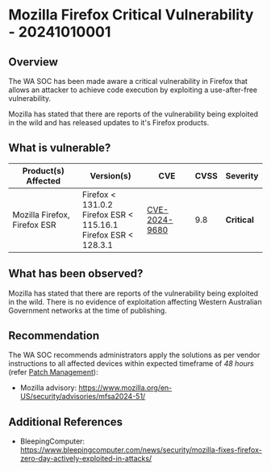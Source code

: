# Mozilla Firefox Critical Vulnerability - 20241010001

## Overview

The WA SOC has been made aware a critical vulnerability in Firefox that allows an attacker to achieve code execution by exploiting a use-after-free vulnerability.

Mozilla has stated that there are reports of the vulnerability being exploited in the wild and has released updates to it's Firefox products.

## What is vulnerable?

| Product(s) Affected          | Version(s)                                                                  | CVE                                                             | CVSS | Severity     |
| ---------------------------- | --------------------------------------------------------------------------- | --------------------------------------------------------------- | ---- | ------------ |
| Mozilla Firefox, Firefox ESR | Firefox \< 131.0.2 <br> Firefox ESR \< 115.16.1 <br> Firefox ESR \< 128.3.1 | [CVE-2024-9680](https://nvd.nist.gov/vuln/detail/CVE-2024-9680) | 9.8  | **Critical** |

## What has been observed?

Mozilla has stated that there are reports of the vulnerability being exploited in the wild. There is no evidence of exploitation affecting Western Australian Government networks at the time of publishing.

## Recommendation

The WA SOC recommends administrators apply the solutions as per vendor instructions to all affected devices within expected timeframe of *48 hours* (refer [Patch Management](../guidelines/patch-management.md)):

- Mozilla advisory: <https://www.mozilla.org/en-US/security/advisories/mfsa2024-51/>

## Additional References

- BleepingComputer: <https://www.bleepingcomputer.com/news/security/mozilla-fixes-firefox-zero-day-actively-exploited-in-attacks/>
